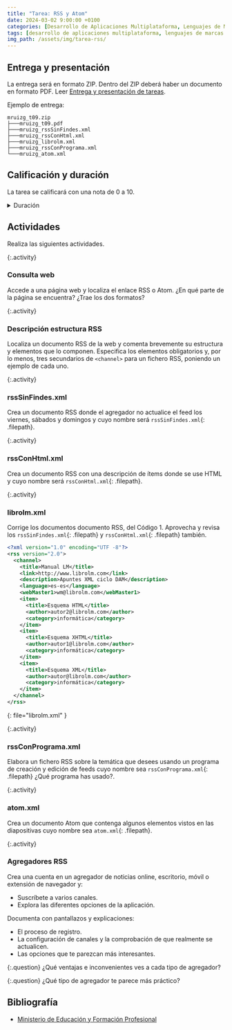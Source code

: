 ```yaml
---
title: "Tarea: RSS y Atom"
date: 2024-03-02 9:00:00 +0100
categories: [Desarrollo de Aplicaciones Multiplataforma, Lenguajes de Marcas y Sistemas de Gestión de Información]
tags: [desarrollo de aplicaciones multiplataforma, lenguajes de marcas y sistemas de gestión de información, administración de sistemas informáticos de red, práctica, tarea, dam, DAM, asir]
img_path: /assets/img/tarea-rss/
---
```


## Entrega y presentación

La entrega será en formato ZIP. Dentro del ZIP deberá haber un documento en formato PDF. Leer [Entrega y presentación de tareas](/posts/entrega-presentacion-tareas/).

Ejemplo de entrega:

```plaintext
mruizg_t09.zip
├───mruizg_t09.pdf
├───mruizg_rssSinFindes.xml
├───mruizg_rssConHtml.xml
├───mruizg_librolm.xml
├───mruizg_rssConPrograma.xml
└───mruizg_atom.xml
```

## Calificación y duración

La tarea se calificará con una nota de 0 a 10.

<details class="card mb-2">
  <summary class="card-header">Duración</summary>
  <div class="card-body" markdown="1">

<div class="strawpoll-embed" id="strawpoll_GeZAOdq68nV" style="max-width: 640px; width: 100%; margin: 0 auto; display: flex; flex-direction: column;"><iframe title="StrawPoll Embed" id="strawpoll_iframe_GeZAOdq68nV" src="https://strawpoll.com/embed/GeZAOdq68nV" style="position: static; visibility: visible; display: block; width: 100%; flex-grow: 1;" frameborder="0" allowfullscreen allowtransparency>Loading...</iframe><script async src="https://cdn.strawpoll.com/dist/widgets.js" charset="utf-8"></script></div>

<!-- Comentario para que no se descuajeringue la cosa -->
  </div>
</details>

## Actividades

Realiza las siguientes actividades.

{:.activity}
### Consulta web

Accede a una página web y localiza el enlace RSS o Atom. ¿En qué parte de la página se encuentra? ¿Trae los dos formatos?

{:.activity}
### Descripción estructura RSS

Localiza un documento RSS de la web y comenta brevemente su estructura y elementos que lo componen. Especifica los elementos obligatorios y, por lo menos, tres secundarios de `<channel>` para un fichero RSS, poniendo un ejemplo de cada uno.

{:.activity}
### rssSinFindes.xml

Crea un documento RSS donde el agregador no actualice el feed los viernes, sábados y domingos y cuyo nombre será `rssSinFindes.xml`{: .filepath}.

{:.activity}
### rssConHtml.xml

Crea un documento RSS con una descripción de ítems donde se use HTML y cuyo nombre será `rssConHtml.xml`{: .filepath}.

{:.activity}
### librolm.xml

Corrige los documentos documento RSS, del Código 1. Aprovecha y revisa los `rssSinFindes.xml`{: .filepath} y `rssConHtml.xml`{: .filepath} también.

```xml
<?xml version="1.0" encoding="UTF -8"?>
<rss version="2.0">
  <channel>
    <title>Manual LM</title>
    <link>http://www.librolm.com</link>
    <description>Apuntes XML ciclo DAM</description>
    <language>es-es</language>
    <webMaster1>wm@librolm.com</webMaster1>
    <item>
      <title>Esquema HTML</title>
      <author>autor2@librolm.com</author>
      <category>informática</category>
    </item>
    <item>
      <title>Esquema XHTML</title>
      <author>autor1@librolm.com</author>
      <category>informática</category>
    </item>
    <item>
      <title>Esquema XML</title>
      <author>autor@librolm.com</author>
      <category>informática</category>
    </item>
  </channel>
</rss>
```
{: file="librolm.xml" }

{:.activity}
### rssConPrograma.xml

Elabora un fichero RSS sobre la temática que desees usando un programa de creación y edición de feeds cuyo nombre sea `rssConPrograma.xml`{: .filepath} ¿Qué programa has usado?.

{:.activity}
### atom.xml

Crea un documento Atom que contenga algunos elementos vistos en las diapositivas cuyo nombre sea `atom.xml`{: .filepath}.

{:.activity}
### Agregadores RSS

Crea una cuenta en un agregador de noticias online, escritorio, móvil o extensión de navegador y:

- Suscríbete a varios canales.
- Explora las diferentes opciones de la aplicación.

Documenta con pantallazos y explicaciones:

- El proceso de registro.
- La configuración de canales y la comprobación de que realmente se actualicen.
- Las opciones que te parezcan más interesantes.

{:.question}
¿Qué ventajas e inconvenientes ves a cada tipo de agregador?

{:.question}
¿Qué tipo de agregador te parece más práctico?

## Bibliografía

- [Ministerio de Educación y Formación Profesional](https://www.educacionyfp.gob.es/portada.html)
